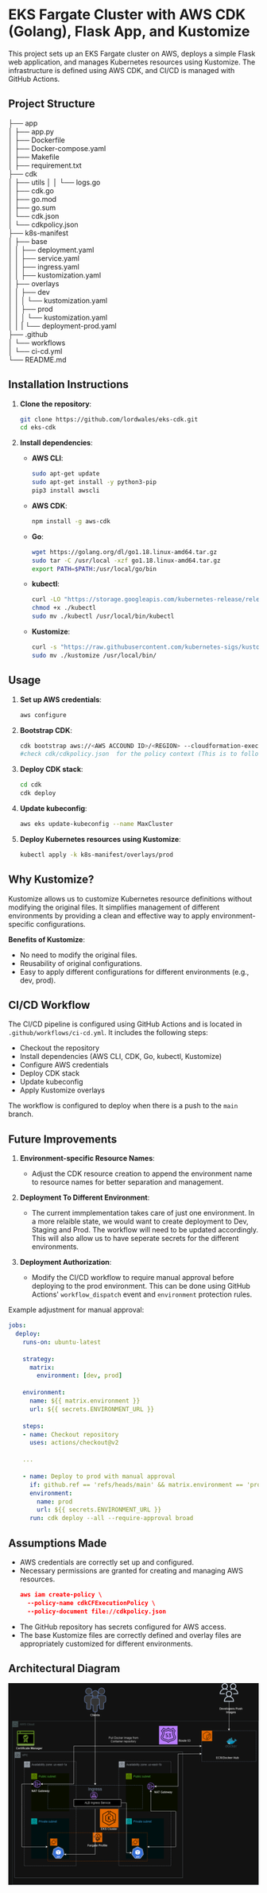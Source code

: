 # EKS Fargate Cluster with AWS CDK (Golang), Flask App, and Kustomize

This project sets up an EKS Fargate cluster on AWS, deploys a simple Flask web application, and manages Kubernetes resources using Kustomize. The infrastructure is defined using AWS CDK, and CI/CD is managed with GitHub Actions.

## Project Structure
├── app  
│ ├── app.py  
│ ├── Dockerfile     
│ ├── Docker-compose.yaml  
│ ├── Makefile  
│ ├── requirement.txt  
├── cdk  
│ ├── utils 
│ │ └── logs.go  
│ ├── cdk.go  
│ ├── go.mod  
│ ├── go.sum  
│ └── cdk.json  
│ └── cdkpolicy.json  
├── k8s-manifest  
│ ├── base  
│ │ ├── deployment.yaml  
│ │ ├── service.yaml  
│ │ ├── ingress.yaml  
│ │ ├── kustomization.yaml  
│ ├── overlays  
│ │ ├── dev  
│ │ │ └── kustomization.yaml  
│ │ ├── prod  
│ │ │ └── kustomization.yaml  
│ │ | └── deployment-prod.yaml  
├── .github  
│ └── workflows  
│ └── ci-cd.yml  
└── README.md  


## Installation Instructions

1. **Clone the repository**:
    ```sh
    git clone https://github.com/lordwales/eks-cdk.git
    cd eks-cdk
    ```

2. **Install dependencies**:

    - **AWS CLI**:
      ```sh
      sudo apt-get update
      sudo apt-get install -y python3-pip
      pip3 install awscli
      ```

    - **AWS CDK**:
      ```sh
      npm install -g aws-cdk
      ```

    - **Go**:
      ```sh
      wget https://golang.org/dl/go1.18.linux-amd64.tar.gz
      sudo tar -C /usr/local -xzf go1.18.linux-amd64.tar.gz
      export PATH=$PATH:/usr/local/go/bin
      ```

    - **kubectl**:
      ```sh
      curl -LO "https://storage.googleapis.com/kubernetes-release/release/$(curl -s https://storage.googleapis.com/kubernetes-release/release/stable.txt)/bin/linux/amd64/kubectl"
      chmod +x ./kubectl
      sudo mv ./kubectl /usr/local/bin/kubectl
      ```

    - **Kustomize**:
      ```sh
      curl -s "https://raw.githubusercontent.com/kubernetes-sigs/kustomize/master/hack/install_kustomize.sh"  | bash
      sudo mv ./kustomize /usr/local/bin/
      ```

## Usage

1. **Set up AWS credentials**:
    ```sh
    aws configure
    ```

2. **Bootstrap CDK**:
    ```sh
    cdk bootstrap aws://<AWS ACCOUND ID>/<REGION> --cloudformation-execution-policies "arn:aws:iam::<AWS ACCOUND ID>:policy/cdkCFExecutionPolicy"
    #check cdk/cdkpolicy.json  for the policy context (This is to follow the principle of Least privilege)

    ```

3. **Deploy CDK stack**:
    ```sh
    cd cdk
    cdk deploy 
    ```

4. **Update kubeconfig**:
    ```sh
    aws eks update-kubeconfig --name MaxCluster
    ```

5. **Deploy Kubernetes resources using Kustomize**:
    ```sh
    kubectl apply -k k8s-manifest/overlays/prod
    ```

## Why Kustomize?

Kustomize allows us to customize Kubernetes resource definitions without modifying the original files. It simplifies management of different environments by providing a clean and effective way to apply environment-specific configurations.

**Benefits of Kustomize**:
- No need to modify the original files.
- Reusability of original configurations.
- Easy to apply different configurations for different environments (e.g., dev, prod).

## CI/CD Workflow

The CI/CD pipeline is configured using GitHub Actions and is located in `.github/workflows/ci-cd.yml`. It includes the following steps:

- Checkout the repository
- Install dependencies (AWS CLI, CDK, Go, kubectl, Kustomize)
- Configure AWS credentials
- Deploy CDK stack
- Update kubeconfig
- Apply Kustomize overlays

The workflow is configured to deploy when there is a push to the `main` branch.

## Future Improvements

1. **Environment-specific Resource Names**:
    - Adjust the CDK resource creation to append the environment name to resource names for better separation and management.
  
2. **Deployment To Different Environment**:
   - The current immplementation takes care of just one environment. In a more relaible state, we would want to create deployment to Dev, Staging and Prod. The workflow will need to be updated accordingly. This will also allow us to have seperate secrets for the different environments.

3. **Deployment Authorization**:
    - Modify the CI/CD workflow to require manual approval before deploying to the prod environment. This can be done using GitHub Actions' `workflow_dispatch` event and `environment` protection rules.

Example adjustment for manual approval:

```yaml
jobs:
  deploy:
    runs-on: ubuntu-latest

    strategy:
      matrix:
        environment: [dev, prod]

    environment:
      name: ${{ matrix.environment }}
      url: ${{ secrets.ENVIRONMENT_URL }}

    steps:
    - name: Checkout repository
      uses: actions/checkout@v2

    ...

    - name: Deploy to prod with manual approval
      if: github.ref == 'refs/heads/main' && matrix.environment == 'prod'
      environment:
        name: prod
        url: ${{ secrets.ENVIRONMENT_URL }}
      run: cdk deploy --all --require-approval broad
```


## Assumptions Made
- AWS credentials are correctly set up and configured.
- Necessary permissions are granted for creating and managing AWS resources.
  ```json
  aws iam create-policy \
    --policy-name cdkCFExecutionPolicy \
    --policy-document file://cdkpolicy.json

  ```
- The GitHub repository has secrets configured for AWS access.
- The base Kustomize files are correctly defined and overlay files are appropriately customized for different environments.

## Architectural Diagram
![alt text](pyapp-eks.drawio.png)

